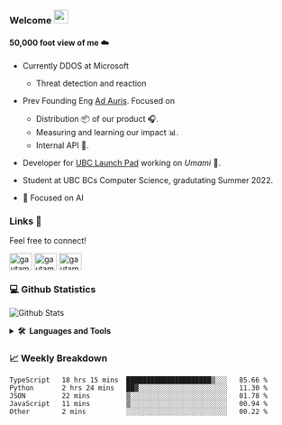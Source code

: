 ### Welcome <a href="https://www.gautamkrishnar.com/"><img src="https://media.giphy.com/media/hvRJCLFzcasrR4ia7z/giphy.gif" width="25px"></a>

#### 50,000 foot view of me  ☁️

- Currently DDOS at Microsoft
    - Threat detection and reaction

- Prev Founding Eng [Ad Auris](https://www.ad-auris.com/). Focused on
    - Distribution 📦  of our product 🎧.
    - Measuring and learning our impact 📊.
    - Internal API 🔌.
- Developer for [UBC Launch Pad](https://ubclaunchpad.com/) working on *Umami* 🍜. 
- Student at UBC BCs Computer Science, gradutating Summer 2022.
<!-- Will update with link when deployed :) -->
- 🌱 Focused on AI

### Links 🔗

Feel free to connect!

<p align="left">
 <a href="https://twitter.com/Koben_Kao" target="blank"><img align="center" src="https://www.vectorlogo.zone/logos/twitter/twitter-icon.svg" alt="gautamkrishnar" height="30" width="40" /></a>
<a href="https://www.linkedin.com/in/nick-kao-468540174/" target="blank"><img align="center" src="https://www.vectorlogo.zone/logos/linkedin/linkedin-icon.svg" alt="gautamkrishnar" height="30" width="40" /></a>
<a href="https://github.com/NicholasKao1029/NicholasKao1029" target="blank"><img align="center" src="https://www.vectorlogo.zone/logos/github/github-icon.svg" alt="gautamkrishnar" height="30" width="40" /></a>

<!-- TODO: personal website -->

<!-- TODO: add project to highlight -->

<!-- TODO: Blockchian information for funsies maybe public address and ways to interact with contract -->
### :computer: Github Statistics
![Github Stats](https://github-readme-stats.vercel.app/api?username=NicholasKao1029&show_icons=true&theme=radical)

<!--
<p align="center"> <img src="https://github-readme-stats.vercel.app/api?username=NicholasKao1029&show_icons=true&theme=radical" alt="NicholasKao1029" />
-->

<!--Creds: https://www.vectorlogo.zone/-->
<details>
  <summary><b>🛠️&nbsp;&nbsp;Languages&nbsp;and&nbsp;Tools</b></summary>
  <br/>
<p align="center">
      <img src="https://www.vectorlogo.zone/logos/python/python-icon.svg" alt="python" width="55" height="55"/>
      <img src="https://www.vectorlogo.zone/logos/nodejs/nodejs-icon.svg" alt="Nodejs" width="55" height="55"/>
      <img src="https://www.vectorlogo.zone/logos/git-scm/git-scm-icon.svg" alt="GIT" width="55" height="55"/> 
      <img src="https://www.vectorlogo.zone/logos/docker/docker-official.svg" alt="docker" width="60" height="50"/>
      <img src="https://www.vectorlogo.zone/logos/postgresql/postgresql-icon.svg" alt="postgresql" width="45" height="55"/>
      <img src="https://www.vectorlogo.zone/logos/mysql/mysql-icon.svg" alt="mysql" width="45" height="55"/>
      <img src="https://www.vectorlogo.zone/logos/google_cloud/google_cloud-icon.svg" alt="google_cloud" width="45" height="55"/>
      <img src="https://www.vectorlogo.zone/logos/github/github-icon.svg" alt="github" width="45" height="55"/>
      <img src="https://www.vectorlogo.zone/logos/mongodb/mongodb-icon.svg" alt="mongodb" width="45" height="55"/>
      <img src="https://www.vectorlogo.zone/logos/atlassian_jira/atlassian_jira-icon.svg" alt="atlassian_jira" width="45" height="55"/>
      <img src="https://www.vectorlogo.zone/logos/w3_html5/w3_html5-icon.svg" alt="w3_html5" width="45" height="55"/>
      <img src="https://www.vectorlogo.zone/logos/heroku/heroku-icon.svg" alt="heroku" width="45" height="55"/>
      <img src="https://www.vectorlogo.zone/logos/djangoproject/djangoproject-icon.svg" alt="djangoproject" width="45" height="55"/>
      <img src="https://www.vectorlogo.zone/logos/neovimio/neovimio-icon.svg" alt="neovimio" width="45" height="55"/>
      <img src="https://www.vectorlogo.zone/logos/google_analytics/google_analytics-icon.svg" alt="google_analytics" width="45" height="55"/>
      <img src="https://www.vectorlogo.zone/logos/mochajs/mochajs-icon.svg" alt="mochajs" width="45" height="55"/>
      <img src="https://www.vectorlogo.zone/logos/chaijs/chaijs-icon.svg" alt="chaijs" width="45" height="55"/>
      <img src="https://www.vectorlogo.zone/logos/typescriptlang/typescriptlang-icon.svg" alt="typescriptlang" width="45" height="55"/>
      <img src="https://www.vectorlogo.zone/logos/expressjs/expressjs-icon.svg" alt="expressjs" width="45" height="55"/>
      <img src="https://www.vectorlogo.zone/logos/reactjs/reactjs-icon.svg" alt="reactjs" width="45" height="55"/>
      <img src="https://www.vectorlogo.zone/logos/google_cloud_run/google_cloud_run-icon.svg" alt="google_cloud_run" width="45" height="55"/>
      <img src="https://www.vectorlogo.zone/logos/amazon_aws/amazon_aws-icon.svg" alt="amazon_aws" width="45" height="55"/>
      <img src="https://www.vectorlogo.zone/logos/microsoft_azure/microsoft_azure-icon.svg" alt="microsoft_azure" width="45" height="55"/>

</p>

</details>


<!-- <details> -->
<!--   <summary><b>📈&nbsp;&nbsp;Language&nbsp;/&nbsp;Framework stats</b></summary> -->
<!--   <br/> -->
<!--   <a href='https://profile.codersrank.io/user/gautamkrishnar/'> -->
<!--   <img src='http://cr-skills-chart-widget.azurewebsites.net/api/api?username=gautamkrishnar&padding=30&skills=angular,batchfile,c,C%23,coffeescript,dart,go,html,json,java,javascript,less,mysql,php,pandas,perl,python,reactjs,scss,shell,svelte,swift,typescript,vue'> -->
<!--   </a> -->

<!-- </details> -->

### 📈 Weekly Breakdown
<!--START_SECTION:waka-->

```text
TypeScript   18 hrs 15 mins  █████████████████████▒░░░   85.66 %
Python       2 hrs 24 mins   ██▓░░░░░░░░░░░░░░░░░░░░░░   11.30 %
JSON         22 mins         ▒░░░░░░░░░░░░░░░░░░░░░░░░   01.78 %
JavaScript   11 mins         ▒░░░░░░░░░░░░░░░░░░░░░░░░   00.94 %
Other        2 mins          ░░░░░░░░░░░░░░░░░░░░░░░░░   00.22 %
```

<!--END_SECTION:waka-->
